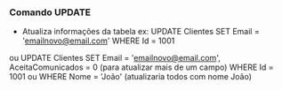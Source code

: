 ### Comando UPDATE

- Atualiza informações da tabela
ex: UPDATE Clientes
    SET Email = 'emailnovo@email.com'
    WHERE Id = 1001

ou  UPDATE Clientes
    SET Email = 'emailnovo@email.com', AceitaComunicados = 0 (para atualizar mais de um campo)
    WHERE Id = 1001
ou  WHERE Nome = 'João' (atualizaria todos com nome João)